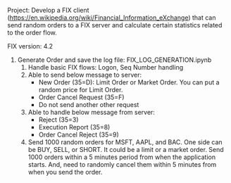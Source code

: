 Project: Develop a FIX client (https://en.wikipedia.org/wiki/Financial_Information_eXchange) that can send random orders to a FIX server and calculate certain statistics related to the order flow.

FIX version: 4.2

1. Generate Order and save the log file: FIX_LOG_GENERATION.ipynb
   1) Handle basic FIX flows: Logon, Seq Number handling
   2) Able to send below message to server:
      - New Order (35=D): Limit Order or Market Order. You can put a random price for Limit Order.
      - Order Cancel Request (35=F)
      - Do not send another other request
   3) Able to handle below message from server:
      - Reject (35=3)
      - Execution Report (35=8)
      - Order Cancel Reject (35=9)
   4) Send 1000 random orders for MSFT, AAPL, and BAC. One side can be BUY, SELL, or SHORT. It could be a limit or a market order. Send 1000 orders within a 5 minutes period from when the application starts. And, need to randomly cancel them within 5 minutes from when you send the order.
  
